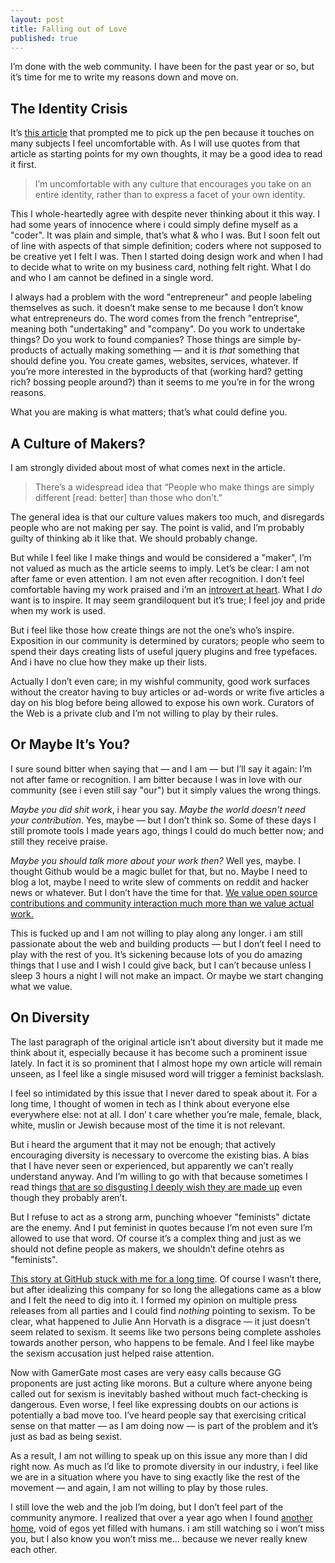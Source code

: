 ```yaml
---
layout: post
title: Falling out of Love
published: true
---
```

I’m done with the web community. I have been for the past year or so, but it’s time for me to write my reasons down and move on.

## The Identity Crisis

It’s [this article](http://www.theatlantic.com/technology/archive/2015/01/why-i-am-not-a-maker/384767/) that prompted me to pick up the pen because it touches on many subjects I feel uncomfortable with. As I will use quotes from that article as starting points for my own thoughts, it may be a good idea to read it first.

> I’m uncomfortable with any culture that encourages you take on an entire identity, rather than to express a facet of your own identity.

This I whole-heartedly agree with despite never thinking about it this way. I had some years of innocence where i could simply define myself as a "coder". It was plain and simple, that’s what & who I was. But I soon felt out of line with aspects of that simple definition; coders where not supposed to be creative yet I felt I was. Then I started doing design work and when I had to decide what to write on my business card, nothing felt right. What I do and who I am cannot be defined in a single word.

I always had a problem with the word "entrepreneur" and people labeling themselves as such. it doesn’t make sense to me because I don’t know what entrepreneurs do. The word comes from the french "entreprise", meaning both "undertaking" and "company". Do you work to undertake things? Do you work to found companies? Those things are simple by-products of actually making something — and it is _that_ something that should define you. You create games, websites, services, whatever. If you’re more interested in the byproducts of that (working hard? getting rich? bossing people around?) than it seems to me you’re in for the wrong reasons.

What you are making is what matters; that’s what could define you.

## A Culture of Makers?

I am strongly divided about most of what comes next in the article.

> There’s a widespread idea that “People who make things are simply different [read: better] than those who don’t.”

The general idea is that our culture values makers too much, and disregards people who are not making per say. The point is valid, and I’m probably guilty of thinking ab it like that. We should probably change.

But while I feel like I make things and would be considered a "maker", I’m not valued as much as the article seems to imply. Let’s be clear: I am not after fame or even attention. I am not even after recognition. I don’t feel comfortable having my work praised and i’m an [introvert at heart](http://yannick-lohse.fr/2013/07/15/the-introvert-collection.html). What I _do_ want is to inspire. It may seem grandiloquent but it’s true; I feel joy and pride when my work is used.

But i feel like those how create things are not the one’s who’s inspire. Exposition in our community is determined by curators; people who seem to spend their days creating lists of useful jquery plugins and free typefaces. And i have no clue how they make up their lists.

Actually I don’t even care; in my wishful community, good work surfaces without the creator having to buy articles or ad-words or write five articles a day on his blog before being allowed to expose his own work. Curators of the Web is a private club and I’m not willing to play by their rules.

## Or Maybe It’s You?

I sure sound bitter when saying that — and I am — but I’ll say it again: I’m not after fame or recognition. I am bitter because I was in love with our community (see i even still say "our") but it simply values the wrong things.

_Maybe you did shit work_, i hear you say. _Maybe the world doesn’t need your contribution_. Yes, maybe — but I don’t think so. Some of these days I still promote tools I made years ago, things I could do much better now; and still they receive praise.

_Maybe you should talk more about your work then?_ Well yes, maybe. I thought Github would be a magic bullet for that, but no. Maybe I need to blog a lot, maybe I need to write slew of comments on reddit and hacker news or whatever. But I don’t have the time for that. [We value open source contributions and community interaction much more than we value actual work.](https://storify.com/trodrigues/why-i-don-t-like-open-source-a-play-in-3-acts)

This is fucked up and I am not willing to play along any longer. i am still passionate about the web and building products — but I don’t feel I need to play with the rest of you. It’s sickening because lots of you do amazing things that I use and I wish I could give back, but I can’t because unless I sleep 3 hours a night I will not make an impact. Or maybe we start changing what we value.

## On Diversity

The last paragraph of the original article isn’t about diversity but it made me think about it, especially because it has become such a prominent issue lately. In fact it is so prominent that I almost hope my own article will remain  unseen, as I feel like a single misused word will trigger a feminist backslash.

I feel so intimidated by this issue that I never dared to speak about it. For a long time, I thought of women in tech as I think about everyone else everywhere else: not at all. I don’ t care whether you’re male, female, black, white, muslin or Jewish because most of the time it is not relevant.

But i heard the argument that it may not be enough; that actively encouraging diversity is necessary to overcome the existing bias. A bias that I have never seen or experienced, but apparently we can’t really understand anyway. And I’m willing to go with that because sometimes I read things [that are so disgusting I deeply wish they are made up](http://www.mcsweeneys.net/articles/reasons-you-were-not-promoted-that-are-totally-unrelated-to-gender) even though they probably aren’t.

But I refuse to act as a strong arm, punching whoever "feminists" dictate are the enemy. And I put feminist in quotes because I’m not even sure I’m allowed to use that word. Of course it’s a complex thing and just as we should not define people as makers, we shouldn’t define otehrs as "feminists".

[This story at GitHub stuck with me for a long time](http://techcrunch.com/2014/03/15/julie-ann-horvath-describes-sexism-and-intimidation-behind-her-github-exit/). Of course I wasn’t there, but after idealizing this company for so long the allegations came as a blow and I felt the need to dig into it. I formed my opinion on multiple press releases from all parties and I could find _nothing_ pointing to sexism. To be clear, what happened to Julie Ann Horvath is a disgrace — it just doesn’t seem related to sexism. It seems like two persons being complete assholes towards another person, who happens to be female. And I feel like maybe the sexism accusation just helped raise attention.

Now with GamerGate most cases are very easy calls because GG proponents are just acting like morons. But a culture where anyone being called out for sexism is inevitably bashed without much fact-checking is dangerous. Even worse, I feel like  expressing doubts on our actions is potentially a bad move too. I’ve heard people say that exercising critical sense on that matter — as I am doing now — is part of the problem and it’s just as bad as being sexist.

As a result, I am not willing to speak up on this issue any more than I did right now. As much as I’d like to promote diversity in our industry, i feel like we are in a situation where you have to sing exactly like the rest of the movement — and again, I am not willing to play by those rules.

I still love the web and the job I’m doing, but I don’t feel part of the community anymore. I realized that over a year ago when I found [another home](http://yannick-lohse.fr/bjj/2014/11/25/rearview.html), void of egos yet filled with humans. i am still watching so i won’t miss you, but I also know you won’t miss me… because we never really knew each other.